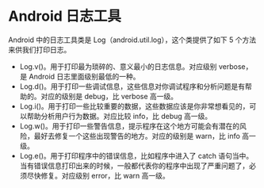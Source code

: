 # Android 日志工具

Android 中的日志工具类是 Log（android.util.log），这个类提供了如下 5 个方法来供我们打印日志。

+ Log.v()。用于打印最为琐碎的、意义最小的日志信息。对应级别 verbose，是 Android 日志里面级别最低的一种。
+ Log.d()。用于打印一些调试信息，这些信息对你调试程序和分析问题是有帮助的。对应的级别是 debug，比 verbose 高一级。
+ Log.i()。用于打印一些比较重要的数据，这些数据应该是你非常想看见的，可以帮助分析用户行为数据。对应比较 info，比 debug 高一级。
+ Log.w()。用于打印一些警告信息，提示程序在这个地方可能会有潜在的风险，最好去修复一个这些出现警告的地方。对应的级别是 warn，比 info 高一级。
+ Log.e()。用于打印程序中的错误信息，比如程序中进入了 catch 语句当中。当有错误信息打印出来的时候，一般都代表你的程序中出现了严重问题了，必须尽快修复。对应级别 error，比 warn 高一级。

